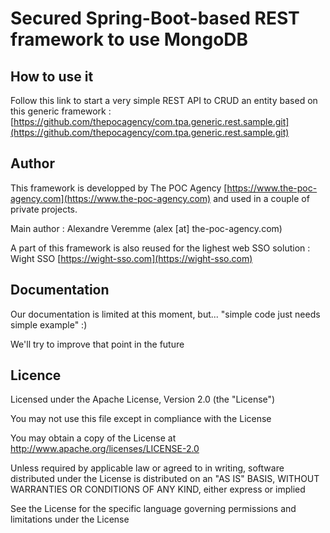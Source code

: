 # Secured Spring-Boot-based REST framework to use MongoDB

## How to use it

Follow this link to start a very simple REST API to CRUD an entity based on this generic framework : [https://github.com/thepocagency/com.tpa.generic.rest.sample.git](https://github.com/thepocagency/com.tpa.generic.rest.sample.git)

## Author

This framework is developped by The POC Agency  [https://www.the-poc-agency.com](https://www.the-poc-agency.com) and used in a couple of private projects. 

Main author : Alexandre Veremme (alex [at] the-poc-agency.com)

A part of this framework is also reused for the lighest web SSO solution : Wight SSO  [https://wight-sso.com](https://wight-sso.com)

## Documentation

Our documentation is limited at this moment, but... "simple code just needs simple example" :)

We'll try to improve that point in the future

## Licence

Licensed under the Apache License, Version 2.0 (the "License")

You may not use this file except in compliance with the License

You may obtain a copy of the License at http://www.apache.org/licenses/LICENSE-2.0

Unless required by applicable law or agreed to in writing, software distributed under the License is distributed on an "AS IS" BASIS, WITHOUT WARRANTIES OR CONDITIONS OF ANY KIND, either express or implied

See the License for the specific language governing permissions and limitations under the License